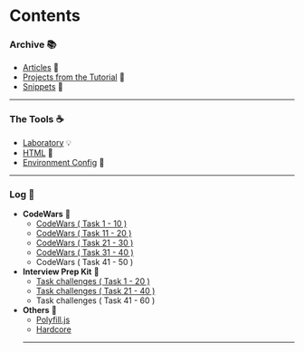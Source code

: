 # Contents

### Archive :books:

- [Articles](./articles/README.md) :newspaper:
- [Projects from the Tutorial](./projects-from-the-tutorial/README.md) :page_facing_up:
- [Snippets](./snippets/README.md) :seedling:
---

### The Tools :coffee:

- [Laboratory](./Laboratory.js) :bulb:
- [HTML](./index.html) :fax:
- [Environment Config](./code-editors/README.md) :wrench:
---

### Log :orange_book:

- __CodeWars__ :paperclip:
  - [CodeWars ( Task 1 - 10 )](./1\)%20CodeWars.js)
  - [CodeWars ( Task 11 - 20 )](./2\)%20CodeWars.js)
  - [CodeWars ( Task 21 - 30 )](./3\)%20CodeWars.js)
  - [CodeWars ( Task 31 - 40 )](./4\)%20CodeWars.js)
  - CodeWars ( Task 41 - 50 )
- __Interview Prep Kit__ :rocket:
  - [Task challenges ( Task 1 - 20 )](./1\)%20Task%20Challanges.md)
  - [Task challenges ( Task 21 - 40 )](./2\)%20Task%20Challanges.md)
  - Task challenges ( Task 41 - 60 )
- __Others__ :pineapple:
  - [Polyfill.js](./Polyfill.js)
  - [Hardcore](./cheatsheet/)
  ---
